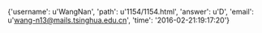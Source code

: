 {'username': u'WangNan', 'path': u'1154/1154.html', 'answer': u'D', 'email': u'wang-n13@mails.tsinghua.edu.cn', 'time': '2016-02-21:19:17:20'}